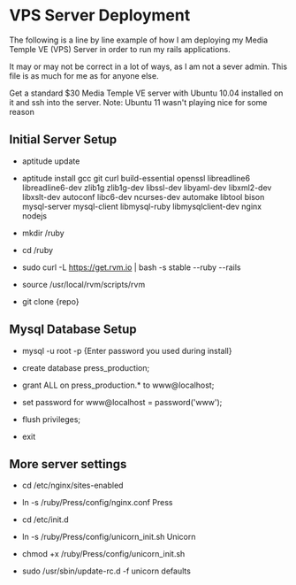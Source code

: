 VPS Server Deployment
=====================

The following is a line by line example of how I am deploying my Media Temple VE (VPS) Server in order to run my rails applications.

It may or may not be correct in a lot of ways, as I am not a sever admin.   This file is as much for me as for anyone else.

Get a standard $30 Media Temple VE server with Ubuntu 10.04 installed on it and ssh into the server.
Note: Ubuntu 11 wasn't playing nice for some reason

Initial Server Setup
--------------------

  * aptitude update
  * aptitude install gcc git curl build-essential openssl libreadline6 libreadline6-dev zlib1g zlib1g-dev libssl-dev libyaml-dev libxml2-dev libxslt-dev autoconf libc6-dev ncurses-dev automake libtool bison mysql-server mysql-client libmysql-ruby libmysqlclient-dev nginx nodejs

  * mkdir /ruby
  * cd /ruby

  * sudo curl -L https://get.rvm.io | bash -s stable --ruby --rails

  * source /usr/local/rvm/scripts/rvm

  * git clone {repo}

Mysql Database Setup
--------------------

  * mysql -u root -p
  {Enter password you used during install}

  * create database press_production;
  * grant ALL on press_production.* to www@localhost;
  * set password for www@localhost = password('www');
  * flush privileges;
  * exit

More server settings
------------------
  * cd /etc/nginx/sites-enabled
  * ln -s /ruby/Press/config/nginx.conf Press

  * cd /etc/init.d
  * ln -s /ruby/Press/config/unicorn_init.sh Unicorn
  * chmod +x /ruby/Press/config/unicorn_init.sh

  * sudo /usr/sbin/update-rc.d -f unicorn defaults

